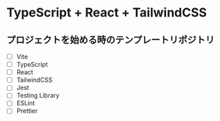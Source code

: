 # TypeScript + React + TailwindCSS

## プロジェクトを始める時のテンプレートリポジトリ

- [ ] Vite
- [ ] TypeScript
- [ ] React
- [ ] TailwindCSS
- [ ] Jest
- [ ] Testing Library
- [ ] ESLint
- [ ] Prettier